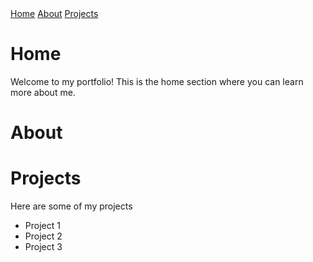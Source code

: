 <!DOCTYPE html>
<html lang="en">
  <head>
    <title>Navigation Menu</title>
  </head>
  <body>
    <nav>
      <a href="#home">Home</a>
      <a href="#about">About</a>
      <a href="#projects">Projects</a>
    </nav>
    <div id="home">
      <h1>Home</h1>
      <p>Welcome to my portfolio! This is the home section where you can learn more about me.</p>
    </div>
    <div id="about">
      <h1>About</h1>
      <p></p>
    </div>
    <div id="projects">
      <h1>Projects</h1>
      <p>Here are some of my projects</p>
      <ul>
        <a><li>Project 1</li>
        <li>Project 2</li>
        <li>Project 3</li>
      </ul>
    </div>
  </body>
</html>
